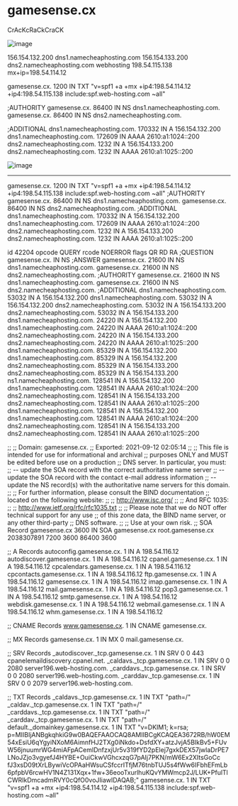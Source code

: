 # gamesense.cx
CrAcKcRaCkCraCK

![image](https://user-images.githubusercontent.com/65768277/132970006-27277661-2cf4-4d3a-a682-16b6c8f05ba3.png)


156.154.132.200 dns1.namecheaphosting.com
156.154.133.200 dns2.namecheaphosting.com
webhosting 198.54.115.138 mx+ip=198.54.114.12

gamesense.cx. 1200 IN TXT "v=spf1 +a +mx +ip4:198.54.114.12 +ip4:198.54.115.138 include:spf.web-hosting.com ~all"

;AUTHORITY
gamesense.cx. 86400 IN NS dns1.namecheaphosting.com.
gamesense.cx. 86400 IN NS dns2.namecheaphosting.com.

;ADDITIONAL
dns1.namecheaphosting.com. 170332 IN A 156.154.132.200
dns1.namecheaphosting.com. 172609 IN AAAA 2610:a1:1024::200
dns2.namecheaphosting.com. 1232 IN A 156.154.133.200
dns2.namecheaphosting.com. 1232 IN AAAA 2610:a1:1025::200

![image](https://user-images.githubusercontent.com/65768277/132969899-a4745506-d476-4df9-a4f0-51e66553f154.png)


----------------------------------------------------------------------------------------------------------------------------------------------------------------------------------------------------------------------------------------------------------------------------------------------------------------------------------------------------------------------
gamesense.cx. 1200 IN TXT "v=spf1 +a +mx +ip4:198.54.114.12 +ip4:198.54.115.138 include:spf.web-hosting.com ~all"
;AUTHORITY
gamesense.cx. 86400 IN NS dns1.namecheaphosting.com.
gamesense.cx. 86400 IN NS dns2.namecheaphosting.com.
;ADDITIONAL
dns1.namecheaphosting.com. 170332 IN A 156.154.132.200
dns1.namecheaphosting.com. 172609 IN AAAA 2610:a1:1024::200
dns2.namecheaphosting.com. 1232 IN A 156.154.133.200
dns2.namecheaphosting.com. 1232 IN AAAA 2610:a1:1025::200

id 42204
opcode QUERY
rcode NOERROR
flags QR RD RA
;QUESTION
gamesense.cx. IN NS
;ANSWER
gamesense.cx. 21600 IN NS dns1.namecheaphosting.com.
gamesense.cx. 21600 IN NS dns2.namecheaphosting.com.
;AUTHORITY
gamesense.cx. 21600 IN NS dns1.namecheaphosting.com.
gamesense.cx. 21600 IN NS dns2.namecheaphosting.com.
;ADDITIONAL
dns1.namecheaphosting.com. 53032 IN A 156.154.132.200
dns1.namecheaphosting.com. 53032 IN A 156.154.132.200
dns2.namecheaphosting.com. 53032 IN A 156.154.133.200
dns2.namecheaphosting.com. 53032 IN A 156.154.133.200
dns1.namecheaphosting.com. 24220 IN A 156.154.132.200
dns1.namecheaphosting.com. 24220 IN AAAA 2610:a1:1024::200
dns2.namecheaphosting.com. 24220 IN A 156.154.133.200
dns2.namecheaphosting.com. 24220 IN AAAA 2610:a1:1025::200
dns1.namecheaphosting.com. 85329 IN A 156.154.132.200
dns1.namecheaphosting.com. 85329 IN A 156.154.132.200
dns2.namecheaphosting.com. 85329 IN A 156.154.133.200
dns2.namecheaphosting.com. 85329 IN A 156.154.133.200
ns1.namecheaphosting.com. 128541 IN A 156.154.132.200
dns1.namecheaphosting.com. 128541 IN AAAA 2610:a1:1024::200
dns2.namecheaphosting.com. 128541 IN A 156.154.133.200
dns2.namecheaphosting.com. 128541 IN AAAA 2610:a1:1025::200
dns1.namecheaphosting.com. 128541 IN A 156.154.132.200
dns1.namecheaphosting.com. 128541 IN AAAA 2610:a1:1024::200
dns2.namecheaphosting.com. 128541 IN A 156.154.133.200
dns2.namecheaphosting.com. 128541 IN AAAA 2610:a1:1025::200

;;
;; Domain:     gamesense.cx.
;; Exported:   2021-09-12 02:05:14
;;
;; This file is intended for use for informational and archival
;; purposes ONLY and MUST be edited before use on a production
;; DNS server.  In particular, you must:
;;   -- update the SOA record with the correct authoritative name server
;;   -- update the SOA record with the contact e-mail address information
;;   -- update the NS record(s) with the authoritative name servers for this domain.
;;
;; For further information, please consult the BIND documentation
;; located on the following website:
;;
;; http://www.isc.org/
;;
;; And RFC 1035:
;;
;; http://www.ietf.org/rfc/rfc1035.txt
;;
;; Please note that we do NOT offer technical support for any use
;; of this zone data, the BIND name server, or any other third-party
;; DNS software.
;;
;; Use at your own risk.
;; SOA Record
gamesense.cx	3600	IN	SOA	gamesense.cx root.gamesense.cx 2038307891 7200 3600 86400 3600

;; A Records
autoconfig.gamesense.cx.	1	IN	A	198.54.116.12
autodiscover.gamesense.cx.	1	IN	A	198.54.116.12
cpanel.gamesense.cx.	1	IN	A	198.54.116.12
cpcalendars.gamesense.cx.	1	IN	A	198.54.116.12
cpcontacts.gamesense.cx.	1	IN	A	198.54.116.12
ftp.gamesense.cx.	1	IN	A	198.54.116.12
gamesense.cx.	1	IN	A	198.54.116.12
imap.gamesense.cx.	1	IN	A	198.54.116.12
mail.gamesense.cx.	1	IN	A	198.54.116.12
pop3.gamesense.cx.	1	IN	A	198.54.116.12
smtp.gamesense.cx.	1	IN	A	198.54.116.12
webdisk.gamesense.cx.	1	IN	A	198.54.116.12
webmail.gamesense.cx.	1	IN	A	198.54.116.12
whm.gamesense.cx.	1	IN	A	198.54.116.12

;; CNAME Records
www.gamesense.cx.	1	IN	CNAME	gamesense.cx.

;; MX Records
gamesense.cx.	1	IN	MX	0 mail.gamesense.cx.

;; SRV Records
_autodiscover._tcp.gamesense.cx.	1	IN	SRV	0 0 443 cpanelemaildiscovery.cpanel.net.
_caldavs._tcp.gamesense.cx.	1	IN	SRV	0 0 2080 server196.web-hosting.com.
_carddavs._tcp.gamesense.cx.	1	IN	SRV	0 0 2080 server196.web-hosting.com.
_carddav._tcp.gamesense.cx.	1	IN	SRV	0 0 2079 server196.web-hosting.com.

;; TXT Records
_caldavs._tcp.gamesense.cx.	1	IN	TXT	"path=/"
_caldav._tcp.gamesense.cx.	1	IN	TXT	"path=/"
_carddavs._tcp.gamesense.cx.	1	IN	TXT	"path=/"
_carddav._tcp.gamesense.cx.	1	IN	TXT	"path=/"
default._domainkey.gamesense.cx.	1	IN	TXT	"v=DKIM1; k=rsa; p=MIIBIjANBgkqhkiG9w0BAQEFAAOCAQ8AMIIBCgKCAQEA3672RB/hW0EM54xEsiU6qYgyiNXoM6AimnfHJ2TXg0iNkdo+DsfdXY+atzJvjA5BIkBv5+FUvW56jnuumrWG4miAFpACemIDnfzxjUr5v319fYD2pElej7gxkDEX57jwlaDrPE7LNoJZjo3vgyefJ4HYBE+OuiCkwVGhcxzqG7pAIj7PKN/mW6Ex2XItsGoCc fJ3xsD09tXrLBywiVcOPAaHWsuCSfccrITfjM76tnbTUJ5s4fWw6IFbhEFmLb6pfpbV6rcwHV1N4Z131Xqx+1fw+36eooTxurlhuKQvYMWmcp2J/LUK+PfulTlCWRIkDmcadmRVY0cQfO0voJIiawIDAQAB;"
gamesense.cx.	1	IN	TXT	"v=spf1 +a +mx +ip4:198.54.114.12 +ip4:198.54.115.138 include:spf.web-hosting.com ~all"





